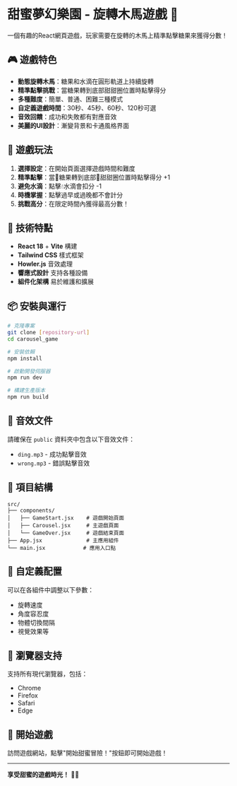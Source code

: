# 甜蜜夢幻樂園 - 旋轉木馬遊戲 🎠

一個有趣的React網頁遊戲，玩家需要在旋轉的木馬上精準點擊糖果來獲得分數！

## 🎮 遊戲特色

- **動態旋轉木馬**：糖果和水滴在圓形軌道上持續旋轉
- **精準點擊挑戰**：當糖果轉到底部甜甜圈位置時點擊得分
- **多種難度**：簡單、普通、困難三種模式
- **自定義遊戲時間**：30秒、45秒、60秒、120秒可選
- **音效回饋**：成功和失敗都有對應音效
- **美麗的UI設計**：漸變背景和卡通風格界面

## 🎯 遊戲玩法

1. **選擇設定**：在開始頁面選擇遊戲時間和難度
2. **精準點擊**：當🍬糖果轉到底部🍩甜甜圈位置時點擊得分 +1
3. **避免水滴**：點擊💧水滴會扣分 -1
4. **時機掌握**：點擊過早或過晚都不會計分
5. **挑戰高分**：在限定時間內獲得最高分數！

## 🚀 技術特點

- **React 18** + **Vite** 構建
- **Tailwind CSS** 樣式框架
- **Howler.js** 音效處理
- **響應式設計** 支持各種設備
- **組件化架構** 易於維護和擴展

## 📦 安裝與運行

```bash
# 克隆專案
git clone [repository-url]
cd carousel_game

# 安裝依賴
npm install

# 啟動開發伺服器
npm run dev

# 構建生產版本
npm run build
```

## 🎵 音效文件

請確保在 `public` 資料夾中包含以下音效文件：
- `ding.mp3` - 成功點擊音效
- `wrong.mp3` - 錯誤點擊音效

## 🎨 項目結構

```
src/
├── components/
│   ├── GameStart.jsx    # 遊戲開始頁面
│   ├── Carousel.jsx     # 主遊戲頁面
│   └── GameOver.jsx     # 遊戲結束頁面
├── App.jsx              # 主應用組件
└── main.jsx            # 應用入口點
```

## 🔧 自定義配置

可以在各組件中調整以下參數：
- 旋轉速度
- 角度容忍度
- 物體切換間隔
- 視覺效果等

## 📱 瀏覽器支持

支持所有現代瀏覽器，包括：
- Chrome
- Firefox
- Safari
- Edge

## 🎉 開始遊戲

訪問遊戲網站，點擊"開始甜蜜冒險！"按鈕即可開始遊戲！

---

**享受甜蜜的遊戲時光！** 🍭✨
